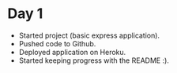 # Day 1

- Started project (basic express application).
- Pushed code to Github.
- Deployed application on Heroku.
- Started keeping progress with the README :).